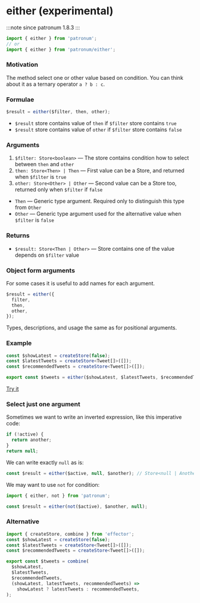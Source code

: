 # either (experimental)

:::note since
patronum 1.8.3
:::

```ts
import { either } from 'patronum';
// or
import { either } from 'patronum/either';
```

### Motivation

The method select one or other value based on condition.
You can think about it as a ternary operator `a ? b : c`.

### Formulae

```ts
$result = either($filter, then, other);
```

- `$result` store contains value of `then` if `$filter` store contains `true`
- `$result` store contains value of `other` if `$filter` store contains `false`

### Arguments

1. `$filter: Store<boolean>` — The store contains condition how to select between `then` and `other`
2. `then: Store<Then> | Then` — First value can be a Store, and returned when `$filter` is `true`
3. `other: Store<Other> | Other` — Second value can be a Store too, returned only when `$filter` if `false`

- `Then` — Generic type argument. Required only to distinguish this type from `Other`
- `Other` — Generic type argument used for the alternative value when `$filter` is `false`

### Returns

- `$result: Store<Then | Other>` — Store contains one of the value depends on `$filter` value

### Object form arguments

For some cases it is useful to add names for each argument.

```ts
$result = either({
  filter,
  then,
  other,
});
```

Types, descriptions, and usage the same as for positional arguments.

### Example

```ts
const $showLatest = createStore(false);
const $latestTweets = createStore<Tweet[]>([]);
const $recommendedTweets = createStore<Tweet[]>([]);

export const $tweets = either($showLatest, $latestTweets, $recommendedTweets);
```

[Try it](https://share.effector.dev/NGmPTxSG)

### Select just one argument

Sometimes we want to write an inverted expression, like this imperative code:

```ts
if (!active) {
  return another;
}
return null;
```

We can write exactly `null` as is:

```ts
const $result = either($active, null, $another); // Store<null | Another>
```

We may want to use `not` for condition:

```ts
import { either, not } from 'patronum';

const $result = either(not($active), $another, null);
```

### Alternative

```ts
import { createStore, combine } from 'effector';
const $showLatest = createStore(false);
const $latestTweets = createStore<Tweet[]>([]);
const $recommendedTweets = createStore<Tweet[]>([]);

export const $tweets = combine(
  $showLatest,
  $latestTweets,
  $recommendedTweets,
  (showLatest, latestTweets, recommendedTweets) =>
    showLatest ? latestTweets : recommendedTweets,
);
```
